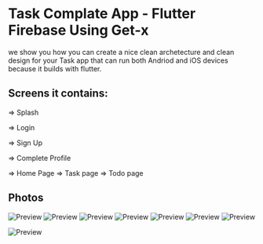 # Task Complate App - Flutter Firebase Using Get-x


we show you how you can create a nice
clean archetecture and clean design for your Task app that can
run both Andriod and iOS devices because it builds with flutter.
## Screens it contains:

=> Splash

=> Login

=> Sign Up

=> Complete Profile

=> Home Page
=> Task page
=> Todo page
## Photos
![Preview](/login.jpg)
![Preview](/regs.jpg)
![Preview](/home.jpg)
![Preview](/task.jpg)
![Preview](/todo.jpg)
![Preview](/todos.jpg)
![Preview](/profile.jpg)

![Preview](/dark.jpg)
